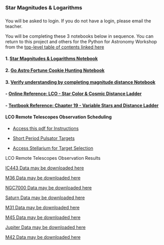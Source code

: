### Star Magnitudes & Logarithms
### 

You will be asked to login. If you do not have a login, please email the teacher.

You will be completing these 3 notebooks below in sequence. You can return to this project and others for the Python for Astronomy Workshop from the [top-level table of contents linked here](https://drunarayan.github.io/Citizen_Science_Projects/notebooks/basics_jupyterlab_notebook/)


#### 1. [Star Magnitudes & Logarithms Notebook](https://bushastrolab.com/hub/user-redirect/git-pull?repo=https%3A%2F%2Fgithub.com%2Fdrunarayan%2FCitizen_Science_Projects&branch=gh-pages&urlpath=lab%2Ftree%2FCitizen_Science_Projects%2Fnotebooks%2Fstar_magnitudes%2Fstar_plx_lum_mag.ipynb?reset)


#### 2. [Go Astro Fortune Cookie Hunting Notebook](https://bushastrolab.com/hub/user-redirect/git-pull?repo=https%3A%2F%2Fgithub.com%2Fdrunarayan%2FCitizen_Science_Projects&branch=gh-pages&urlpath=lab%2Ftree%2FCitizen_Science_Projects%2Fnotebooks%2Fstar_magnitudes%2Fastro_fortune_cookie.ipynb?reset)

#### 3. [Verify understanding by completing magnitude distance Notebook](https://bushastrolab.com/hub/user-redirect/git-pull?repo=https%3A%2F%2Fgithub.com%2Fdrunarayan%2FCitizen_Science_Projects&branch=gh-pages&urlpath=lab%2Ftree%2FCitizen_Science_Projects%2Fnotebooks%2Fstar_magnitudes%2Fmag_dist_calc.ipynb?reset)

#### - [Online Reference: LCO - Star Color & Cosmic Distance Ladder](https://lco.global/spacebook/distance/)
#### - [Textbook Reference: Chapter 19 - Variable Stars and Distance Ladder](https://openstax.org/books/astronomy/pages/19-thinking-ahead)

#### LCO Remote Telescopes Observation Scheduling

* [Access this pdf for Instructions](lco_remote_telescopes.pdf)

* [Short Period Pulsator Targets](https://targettool.aavso.org/?spv=on&settype=true)

* [Access Stellarium for Target Selection](https://stellarium-web.org/)

LCO Remote Telescopes Observation Results

[IC443 Data may be downloaded here](https://observe.lco.global/requestgroups/1823239/)

[M36 Data may be downloaded here](https://observe.lco.global/requestgroups/1823234/)


[NGC7000 Data may be downloaded here](https://observe.lco.global/requestgroups/1823235/)



[Saturn Data may be downloaded here](https://observe.lco.global/requestgroups/1823240/)



[M31 Data may be downloaded here](https://observe.lco.global/requestgroups/1823238/)



[M45 Data may be downloaded here](https://observe.lco.global/requestgroups/1823233/)



[Jupiter Data may be downloaded here](https://observe.lco.global/requestgroups/1823241/)




[M42 Data may be downloaded here](https://observe.lco.global/requestgroups/1823236/)


